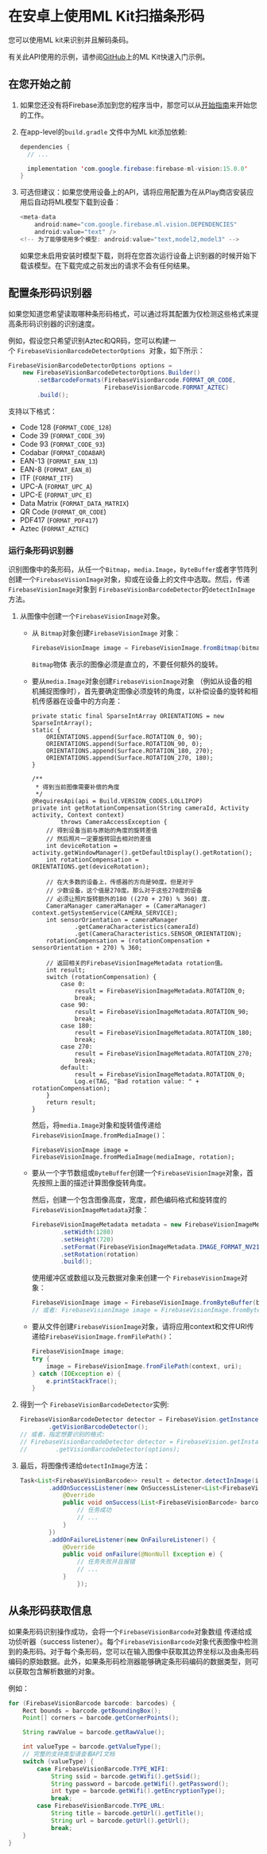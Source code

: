 # 在安卓上使用ML Kit扫描条形码

您可以使用ML kit来识别并且解码条码。

有关此API使用的示例，请参阅[GitHub](https://github.com/firebase/quickstart-android/tree/master/mlkit)上的ML Kit快速入门示例。

## 在您开始之前

1. 如果您还没有将Firebase添加到您的程序当中，那您可以从[开始指南](https://firebase.google.com/docs/android/setup)来开始您的工作。

2. 在app-level的`build.gradle` 文件中为ML kit添加依赖:

   ```java
   dependencies {
     // ...
   
     implementation 'com.google.firebase:firebase-ml-vision:15.0.0'
   }
   ```

3. 可选但建议：如果您使用设备上的API，请将应用配置为在从Play商店安装应用后自动将ML模型下载到设备： 

   ```java
   <meta-data
       android:name="com.google.firebase.ml.vision.DEPENDENCIES"
       android:value="text" />
   <!-- 为了能够使用多个模型: android:value="text,model2,model3" -->
   ```

    如果您未启用安装时模型下载，则将在您首次运行设备上识别器的时候开始下载该模型。在下载完成之前发出的请求不会有任何结果。

## 配置条形码识别器

如果您知道您希望读取哪种条形码格式，可以通过将其配置为仅检测这些格式来提高条形码识别器的识别速度。

例如，假设您只希望识别Aztec和QR码，您可以构建一个 `FirebaseVisionBarcodeDetectorOptions`  对象，如下所示：

```java
FirebaseVisionBarcodeDetectorOptions options =
    new FirebaseVisionBarcodeDetectorOptions.Builder()
        .setBarcodeFormats(FirebaseVisionBarcode.FORMAT_QR_CODE,
                           FirebaseVisionBarcode.FORMAT_AZTEC)
        .build();
```

支持以下格式：

- Code 128 (`FORMAT_CODE_128`)
- Code 39 (`FORMAT_CODE_39`)
- Code 93 (`FORMAT_CODE_93`)
- Codabar (`FORMAT_CODABAR`)
- EAN-13 (`FORMAT_EAN_13`)
- EAN-8 (`FORMAT_EAN_8`)
- ITF (`FORMAT_ITF`)
- UPC-A (`FORMAT_UPC_A`)
- UPC-E (`FORMAT_UPC_E`)
- Data Matrix (`FORMAT_DATA_MATRIX`)
- QR Code (`FORMAT_QR_CODE`)
- PDF417 (`FORMAT_PDF417`)
- Aztec (`FORMAT_AZTEC`)

### 运行条形码识别器

识别图像中的条形码，从任一个`Bitmap`，`media.Image`，`ByteBuffer`或者字节阵列创建一个`FirebaseVisionImage`对象，抑或在设备上的文件中选取。然后，传递`FirebaseVisionImage`对象到 `FirebaseVisionBarcodeDetector`的`detectInImage`方法。 

1. 从图像中创建一个`FirebaseVisionImage`对象。 

   - 从 `Bitmap`对象创建`FirebaseVisionImage` 对象：

     ```java
     FirebaseVisionImage image = FirebaseVisionImage.fromBitmap(bitmap);
     ```

     `Bitmap`物体 表示的图像必须是直立的，不要任何额外的旋转。 

   - 要从`media.Image`对象创建`FirebaseVisionImage`对象 （例如从设备的相机捕捉图像时），首先要确定图像必须旋转的角度，以补偿设备的旋转和相机传感器在设备中的方向差： 

     ```
     private static final SparseIntArray ORIENTATIONS = new SparseIntArray();
     static {
         ORIENTATIONS.append(Surface.ROTATION_0, 90);
         ORIENTATIONS.append(Surface.ROTATION_90, 0);
         ORIENTATIONS.append(Surface.ROTATION_180, 270);
         ORIENTATIONS.append(Surface.ROTATION_270, 180);
     }
     
     /**
      * 得到当前图像需要补偿的角度
      */
     @RequiresApi(api = Build.VERSION_CODES.LOLLIPOP)
     private int getRotationCompensation(String cameraId, Activity activity, Context context)
             throws CameraAccessException {
         // 得到设备当前与原始的角度的旋转差值
         // 然后照片一定要旋转回去相对的差值
         int deviceRotation = activity.getWindowManager().getDefaultDisplay().getRotation();
         int rotationCompensation = ORIENTATIONS.get(deviceRotation);
     
         // 在大多数的设备上，传感器的方向是90度。但是对于
         // 少数设备，这个值是270度。那么对于这些270度的设备
         // 必须让照片旋转额外的180 ((270 + 270) % 360) 度.
         CameraManager cameraManager = (CameraManager) context.getSystemService(CAMERA_SERVICE);
         int sensorOrientation = cameraManager
                 .getCameraCharacteristics(cameraId)
                 .get(CameraCharacteristics.SENSOR_ORIENTATION);
         rotationCompensation = (rotationCompensation + sensorOrientation + 270) % 360;
     
         // 返回相关的FirebaseVisionImageMetadata rotation值。
         int result;
         switch (rotationCompensation) {
             case 0:
                 result = FirebaseVisionImageMetadata.ROTATION_0;
                 break;
             case 90:
                 result = FirebaseVisionImageMetadata.ROTATION_90;
                 break;
             case 180:
                 result = FirebaseVisionImageMetadata.ROTATION_180;
                 break;
             case 270:
                 result = FirebaseVisionImageMetadata.ROTATION_270;
                 break;
             default:
                 result = FirebaseVisionImageMetadata.ROTATION_0;
                 Log.e(TAG, "Bad rotation value: " + rotationCompensation);
         }
         return result;
     }
     ```

     然后，将`media.Image`对象和旋转值传递给`FirebaseVisionImage.fromMediaImage()`： 

     ```
     FirebaseVisionImage image = FirebaseVisionImage.fromMediaImage(mediaImage, rotation);
     ```

   - 要从一个字节数组或`ByteBuffer`创建一个`FirebaseVisionImage`对象，首先按照上面的描述计算图像旋转角度。

     然后，创建一个包含图像高度，宽度，颜色编码格式和旋转度的`FirebaseVisionImageMetadata`对象：

     ```java
     FirebaseVisionImageMetadata metadata = new FirebaseVisionImageMetadata.Builder()
             .setWidth(1280)
             .setHeight(720)
             .setFormat(FirebaseVisionImageMetadata.IMAGE_FORMAT_NV21)
             .setRotation(rotation)
             .build();
     ```

     使用缓冲区或数组以及元数据对象来创建一个 `FirebaseVisionImage`对象： 

     ```java
     FirebaseVisionImage image = FirebaseVisionImage.fromByteBuffer(buffer, metadata);
     // 或者: FirebaseVisionImage image = FirebaseVisionImage.fromByteArray(byteArray, metadata);
     ```

   - 要从文件创建`FirebaseVisionImage`对象，请将应用context和文件URI传递给`FirebaseVisionImage.fromFilePath()`： 

     ```java
     FirebaseVisionImage image;
     try {
         image = FirebaseVisionImage.fromFilePath(context, uri);
     } catch (IOException e) {
         e.printStackTrace();
     }
     ```

2. 得到一个 `FirebaseVisionBarcodeDetector`实例:

   ```java
   FirebaseVisionBarcodeDetector detector = FirebaseVision.getInstance()
           .getVisionBarcodeDetector();
   // 或者，指定想要识别的格式:
   // FirebaseVisionBarcodeDetector detector = FirebaseVision.getInstance()
   //        .getVisionBarcodeDetector(options);
   ```

3. 最后，将图像传递给`detectInImage`方法： 

   ```java
   Task<List<FirebaseVisionBarcode>> result = detector.detectInImage(image)
           .addOnSuccessListener(new OnSuccessListener<List<FirebaseVisionBarcode>>() {
               @Override
               public void onSuccess(List<FirebaseVisionBarcode> barcodes) {
                   // 任务成功
                   // ...
               }
           })
           .addOnFailureListener(new OnFailureListener() {
               @Override
               public void onFailure(@NonNull Exception e) {
                   // 任务失败并且报错
                   // ...
               }
                   });
   ```

## 从条形码获取信息

如果条形码识别操作成功，会将一个`FirebaseVisionBarcode`对象数组 传递给成功侦听器（success listener）。每个`FirebaseVisionBarcode`对象代表图像中检测到的条形码。对于每个条形码，您可以在输入图像中获取其边界坐标以及由条形码编码的原始数据。此外，如果条形码检测器能够确定条形码编码的数据类型，则可以获取包含解析数据的对象。 

例如：

```java
for (FirebaseVisionBarcode barcode: barcodes) {
    Rect bounds = barcode.getBoundingBox();
    Point[] corners = barcode.getCornerPoints();

    String rawValue = barcode.getRawValue();

    int valueType = barcode.getValueType();
    // 完整的支持类型请查看API文档
    switch (valueType) {
        case FirebaseVisionBarcode.TYPE_WIFI:
            String ssid = barcode.getWifi().getSsid();
            String password = barcode.getWifi().getPassword();
            int type = barcode.getWifi().getEncryptionType();
            break;
        case FirebaseVisionBarcode.TYPE_URL:
            String title = barcode.getUrl().getTitle();
            String url = barcode.getUrl().getUrl();
            break;
    }
}
```

